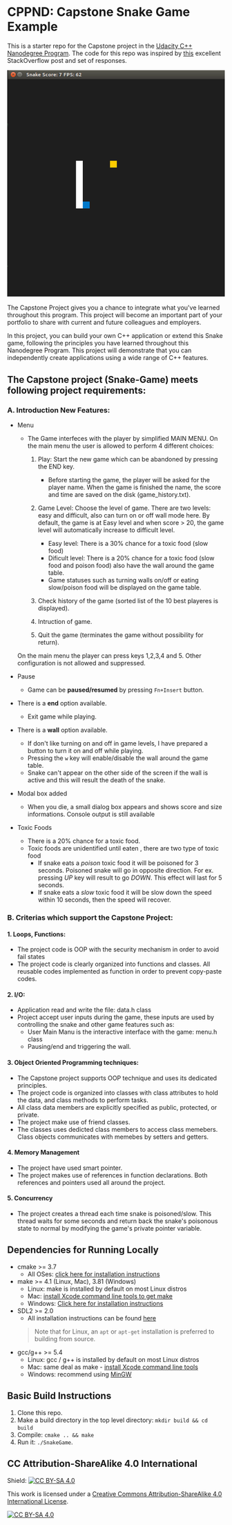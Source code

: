 # CPPND: Capstone Snake Game Example

This is a starter repo for the Capstone project in the [Udacity C++ Nanodegree Program](https://www.udacity.com/course/c-plus-plus-nanodegree--nd213). The code for this repo was inspired by [this](https://codereview.stackexchange.com/questions/212296/snake-game-in-c-with-sdl) excellent StackOverflow post and set of responses.

<img src="snake_game.gif"/>

The Capstone Project gives you a chance to integrate what you've learned throughout this program. This project will become an important part of your portfolio to share with current and future colleagues and employers.

In this project, you can build your own C++ application or extend this Snake game, following the principles you have learned throughout this Nanodegree Program. This project will demonstrate that you can independently create applications using a wide range of C++ features.

## The Capstone project (Snake-Game) meets following project requirements:

### A. Introduction New Features:
* Menu
  * The Game interfeces with the player by simplified MAIN MENU. On the main menu the user is allowed to perform 4 different choices:
    1. Play: Start the new game which can be abandoned by pressing the END key.
       * Before starting the game, the player will be asked for the player name. When the game is finished the name, the score and time are saved on the disk (game_history.txt).

    2. Game Level: Choose the level of game. There are two levels: easy and difficult, also can turn on or off wall mode here.
       By default, the game is at Easy level and when score > 20, the game level will automatically increase to difficult level.
       * Easy level: There is a 30% chance for a toxic food (slow food)
       * Dificult level: There is a 20% chance for a toxic food (slow food and poison food) also have the wall around the game table.
       * Game statuses such as turning walls on/off or eating slow/poison food will be displayed on the game table.

    3. Check history of the game (sorted list of the 10 best playeres is displayed).

    4. Intruction of game.

    5. Quit the game (terminates the game without possibility for return).

  On the main menu the player can press keys 1,2,3,4 and 5. Other configuration is not allowed and suppressed.

* Pause
  * Game can be **paused/resumed** by pressing `Fn+Insert` button.

* There is a **end** option available.
  * Exit game while playing.

* There is a **wall** option available.
  * If don't like turning on and off in game levels, I have prepared a button to turn it on and off while playing.
  * Pressing the `w` key will enable/disable the wall around the game table.
  * Snake can't appear on the other side of the screen if the wall is active and this will result the death of the snake.

* Modal box added
  * When you die, a small dialog box appears and shows score and size informations. Console output is still available

* Toxic Foods
  * There is a 20% chance for a toxic food.
  * Toxic foods are unidentified until eaten , there are two type of toxic food
    * If snake eats a *poison* toxic food it will be poisoned for 3 seconds.
      Poisoned snake will go in opposite direction. For ex. pressing *UP* key will result to go *DOWN*. This effect will last for 5 seconds.
    * If snake eats a *slow* toxic food it will be slow down the speed within 10 seconds, then the speed will recover.

### B. Criterias which support the Capstone Project:

#### 1. Loops, Functions:
  * The project code is OOP with the security mechanism in order to avoid fail states
  * The project code is clearly organized into functions and classes. All reusable codes implemented as function in order to prevent copy-paste codes.

#### 2. I/O:
  * Application read and write the file: data.h class
  * Project accept user inputs during the game, these inputs are used by controlling the snake and other game features such as:
    * User Main Manu is the interactive interface with the game: menu.h class
    * Pausing/end and triggering the wall.

#### 3. Object Oriented Programming techniques:
  * The Capstone project supports OOP technique and uses its dedicated principles.
  * The project code is organized into classes with class attributes to hold the data, and class methods to perform tasks.
  * All class data members are explicitly specified as public, protected, or private.
  * The project make use of friend classes.
  * The classes uses dedicted class members to access class memebers. Class objects communicates with memebes by setters and getters.

#### 4. Memory Management
  * The project have used smart pointer.
  * The project makes use of references in function declarations. Both references and pointers used all around the project.

#### 5. Concurrency
  * The project creates a thread each time snake is poisoned/slow. This thread waits for some seconds and return back the snake's poisonous state to normal by modifying the game's private pointer variable.

## Dependencies for Running Locally
* cmake >= 3.7
  * All OSes: [click here for installation instructions](https://cmake.org/install/)
* make >= 4.1 (Linux, Mac), 3.81 (Windows)
  * Linux: make is installed by default on most Linux distros
  * Mac: [install Xcode command line tools to get make](https://developer.apple.com/xcode/features/)
  * Windows: [Click here for installation instructions](http://gnuwin32.sourceforge.net/packages/make.htm)
* SDL2 >= 2.0
  * All installation instructions can be found [here](https://wiki.libsdl.org/Installation)
  >Note that for Linux, an `apt` or `apt-get` installation is preferred to building from source. 
* gcc/g++ >= 5.4
  * Linux: gcc / g++ is installed by default on most Linux distros
  * Mac: same deal as make - [install Xcode command line tools](https://developer.apple.com/xcode/features/)
  * Windows: recommend using [MinGW](http://www.mingw.org/)

## Basic Build Instructions

1. Clone this repo.
2. Make a build directory in the top level directory: `mkdir build && cd build`
3. Compile: `cmake .. && make`
4. Run it: `./SnakeGame`.


## CC Attribution-ShareAlike 4.0 International


Shield: [![CC BY-SA 4.0][cc-by-sa-shield]][cc-by-sa]

This work is licensed under a
[Creative Commons Attribution-ShareAlike 4.0 International License][cc-by-sa].

[![CC BY-SA 4.0][cc-by-sa-image]][cc-by-sa]

[cc-by-sa]: http://creativecommons.org/licenses/by-sa/4.0/
[cc-by-sa-image]: https://licensebuttons.net/l/by-sa/4.0/88x31.png
[cc-by-sa-shield]: https://img.shields.io/badge/License-CC%20BY--SA%204.0-lightgrey.svg
